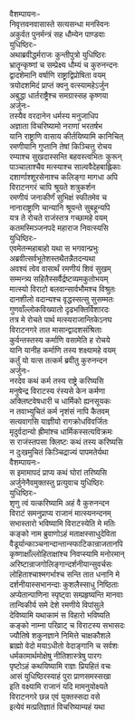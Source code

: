 वैशम्पायनः-  
निवृत्तवनवासास्ते सत्यसन्धा मनस्विनः  
अकुर्वत पुनर्मन्त्रं सह धौम्येन पाण्डवाः  
युधिष्ठिरः-  
अथाब्रवीद्धर्मराजः कुन्तीपुत्रो युधिष्ठिरः  
भ्रातॄन्कृष्णां च सम्प्रेक्ष्य धौम्यं च कुरुनन्दनः  
द्वादशेमानि वर्षाणि राष्ट्राद्विप्रोषिता वयम्  
त्रयोदशमिदं प्राप्तं क्वनु वत्स्यामहेऽर्जुन  
अबुद्धा धार्तराष्ट्रैश्च समग्रास्सह कृष्णया  
अर्जुनः-  
तस्यैव वरदानेन धर्मस्य मनुजाधिप  
अज्ञाता विचरिष्यामो नराणां भरतर्षभ  
यानि राष्ट्राणि वासाय कीर्तयिष्यामि कानिचित्  
रमणीयानि गुप्तानि तेषां किञ्चित्तु रोचय  
रम्याश्च सुखदास्सन्ति बहवस्त्वभितः कुरून्  
पाञ्चालाश्चैव मत्स्याश्च साल्ववैदेहबाह्लिकाः  
दशार्णाश्शूरसेनाश्च कलिङ्गा मागधा अपि  
विराटनगरं चापि श्रूयते शत्रुकर्शन  
रमणीयं जनाकीर्णं सुभिक्षं स्फीतमेव च  
नानाराष्ट्राणि चान्यानि श्रूयन्ते सुबहून्यपि  
यत्र ते रोचते राजंस्तत्र गच्छामहे वयम्  
कतमस्मिञ्जनपदे महाराज निवत्स्यसि  
युधिष्ठिरः-  
एवमेतन्महाबाहो यथा स भगवान्प्रभुः  
अब्रवीत्सर्वभूतेशस्तथैतन्नैतदन्यथा  
अवश्यं त्वेव वासार्थं रमणीयं शिवं सुखम्  
सम्मन्त्र्य सहितैस्सर्वैर्द्रष्टव्यमकुतोभयम्  
मात्स्यो विराटो बलवान्सार्वभौमश्च विश्रुतः  
दानशीलो वदान्यश्च वृद्धस्सत्सु सुसम्मतः  
गुणवाँल्लोकविख्यातो दृढभक्तिर्विशारदः  
तत्र मे रोचते पार्थ मत्स्यराजान्तिकेऽनघ  
विराटनगरे तात मासान्द्वादशसंश्रिताः  
कुर्वन्तस्तस्य कर्माणि वसामेति ह रोचये  
यानि यानीह कर्माणि तस्य शक्ष्यामहे वयम्  
कर्तुं यो यत्स तत्कर्म ब्रवीतु कुरुनन्दन  
अर्जुनः-  
नरदेव कथं कर्म तस्य राष्ट्रे करिष्यसि  
मनुषेन्द्र विराटस्य रंस्यसे केन कर्मणा  
अक्लिष्टवेषधारी च धार्मिको ह्यनसूयकः  
न तवाभ्युचितं कर्म नृशंसं नापि कैतवम्  
सत्यवागसि याज्ञीयो रागक्रोधविवर्जितः  
मृदुर्वदान्यो ह्रीमांश्च धार्मिकस्सत्यविक्रमः  
स राजंस्तपसा क्लिष्टः कथं तस्य करिष्यसि  
न दुःखमुचितं किञ्चिद्राज्यं पापमतेर्यथा  
वैशम्पायनः-  
स इमामापदं प्राप्य कथं घोरां तरिष्यसि  
अर्जुनेनैवमुक्तस्तु प्रत्युवाच युधिष्ठिरः  
युधिष्ठिरः-  
शृणु त्वं यत्करिष्यामि अहं वै कुरुनन्दन  
विराटं समनुप्राप्य राजानं मात्स्यनन्दनम्  
सभास्तारो भविष्यामि विराटस्येति मे मतिः  
कङ्को नाम ब्रुवाणोऽहं मताक्षस्साधुदेविता  
वैडूर्यान्काञ्चनान्दान्तान्स्फाटिकान्राजतानपि  
कृष्णाक्षाँल्लोहिताक्षांश्च निवप्स्यामि मनोरमान्  
अरिष्टान्राजगोलिङ्गान्दर्शनीयान्सुवर्चसः  
लोहिताश्चाश्मगर्भाश्च सन्ति तात धनानि मे  
दर्शनीयास्सभानन्दाः कुशलैस्साधु निष्ठिताः  
अप्येतान्पाणिना स्पृष्ट्वा सम्प्रहृष्यन्ति मानवाः  
तान्विकीर्य समे देशे रमणीये विपांसुले  
देविष्यामि यथाकामं स विहारो भविष्यति  
कङ्को नाम्ना परिव्राट् च विराटस्य सभासदः  
ज्यौतिषे शकुनज्ञाने निमित्ते चाक्षकौशले  
ब्राह्मो वेदो मयाऽधीतो वेदाङ्गानि च सर्वशः  
धर्मकामार्थमोक्षेषु नीतिशास्त्रेषु पारगः  
पृष्टोऽहं कथयिष्यामि राज्ञः प्रियहितं वचः  
आसं युधिष्ठिरस्याहं पुरा प्राणसमस्सखा  
इति वक्ष्यामि राजानं यदि मामनुयोक्ष्यते  
विराटनगरे छन्न एवं युक्तस्सदा वसे  
इत्येवं मत्प्रतिज्ञातं विचरिष्याम्यहं यथा  
